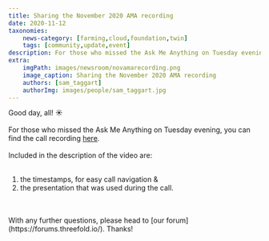```yaml
---
title: Sharing the November 2020 AMA recording
date: 2020-11-12
taxonomies:
    news-category: [farming,cloud,foundation,twin]
    tags: [community,update,event]
description: For those who missed the Ask Me Anything on Tuesday evening, you can find the call recording within!
extra:
    imgPath: images/newsroom/novamarecording.png
    image_caption: Sharing the November 2020 AMA recording
    authors: [sam_taggart]
    authorImg: images/people/sam_taggart.jpg
---
```


Good day, all! ☀️
<br/>
<br/>
For those who missed the Ask Me Anything on Tuesday evening, you can find the call recording [here](https://www.youtube.com/watch?v=5rxVgwnnFpQ).
<br/>
<br/>
Included in the description of the video are:
<br/>
<br/>
1. the timestamps, for easy call navigation &
2. the presentation that was used during the call.
<br/>
<br/>
With any further questions, please head to [our forum](https://forums.threefold.io/). Thanks!


